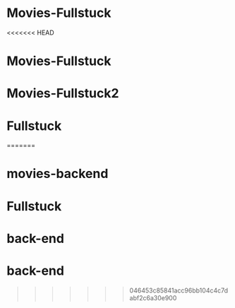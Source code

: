 # Movies-Fullstuck
<<<<<<< HEAD
# Movies-Fullstuck
# Movies-Fullstuck2
# Fullstuck
=======
# movies-backend
# Fullstuck
# back-end
# back-end
>>>>>>> 046453c85841acc96bb104c4c7dabf2c6a30e900
